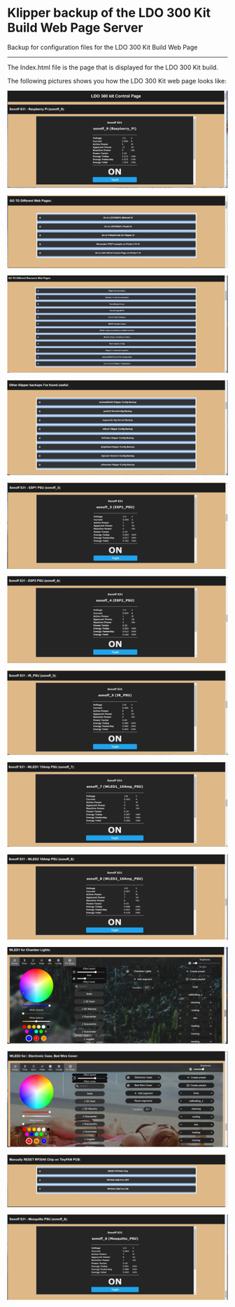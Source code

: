 # Klipper backup of the LDO 300 Kit Build Web Page Server
Backup for configuration files for the LDO 300 Kit Build Web Page

---

The Index.html file is the page that is displayed for the LDO 300 Kit build.

The following pictures shows you how the LDO 300 Kit web page looks like:

![section 1](images/Section_1.jpg)

![section 2](images/Section_2.jpg)

![section 3](images/Section_3.jpg)

![section 4](images/Section_4.jpg)

![section 5](images/Section_5.jpg)

![section 6](images/Section_6.jpg)

![section 7](images/Section_7.jpg)

![section 8](images/Section_8.jpg)

![section 9](images/Section_9.jpg)

![section 10](images/Section_10.jpg)

![section 11](images/Section_11.jpg)

![section 12](images/Section_12.jpg)

![section 13](images/Section_13.jpg)
